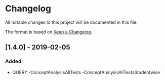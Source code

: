 # Changelog
All notable changes to this project will be documented in this file.

The format is based on [Keep a Changelog](http://keepachangelog.com/en/1.0.0/).


## [1.4.0] - 2019-02-05

### Added
- QUERY
    -ConceptAnalysisAllTests
    -ConceptAnalysisAllTestsStudentwise